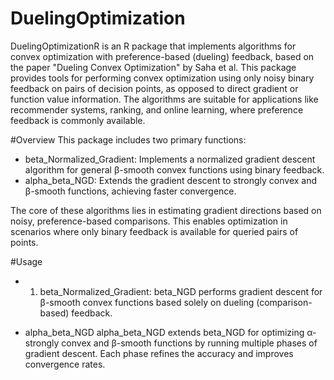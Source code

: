 # DuelingOptimization

DuelingOptimizationR is an R package that implements algorithms for convex optimization with preference-based (dueling) feedback, based on the paper "Dueling Convex Optimization" by Saha et al. This package provides tools for performing convex optimization using only noisy binary feedback on pairs of decision points, as opposed to direct gradient or function value information. The algorithms are suitable for applications like recommender systems, ranking, and online learning, where preference feedback is commonly available.

#Overview This package includes two primary functions:

-   beta_Normalized_Gradient: Implements a normalized gradient descent algorithm for general β-smooth convex functions using binary feedback.
-   alpha_beta_NGD: Extends the gradient descent to strongly convex and β-smooth functions, achieving faster convergence.

The core of these algorithms lies in estimating gradient directions based on noisy, preference-based comparisons. This enables optimization in scenarios where only binary feedback is available for queried pairs of points.

#Usage

- 1. beta_Normalized_Gradient:
beta_NGD performs gradient descent for β-smooth convex functions based solely on dueling (comparison-based) feedback.

- alpha_beta_NGD
alpha_beta_NGD extends beta_NGD for optimizing α-strongly convex and β-smooth functions by running multiple phases of gradient descent. Each phase refines the accuracy and improves convergence rates.

